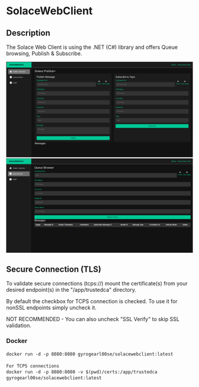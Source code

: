 # SolaceWebClient

## Description
The Solace Web Client is using the .NET (C#) library and offers Queue browsing, Publish & Subscribe.

![](docs/SolaceWebClient-Pub_Sub.png)
![](docs/SolaceWebClient-Queue_Browser.png)

## Secure Connection (TLS)
To validate secure connections (tcps://) mount the certificate(s) from your desired endpoint(s) in the "/app/trustedca" directory.

By default the checkbox for TCPS connection is checked. To use it for nonSSL endpoints simply uncheck it.

NOT RECOMMENDED - You can also uncheck "SSL Verify" to skip SSL validation.


### Docker

```
docker run -d -p 8080:8080 gyrogearl00se/solacewebclient:latest

For TCPS connections
docker run -d -p 8080:8080 -v $(pwd)/certs:/app/trustedca gyrogearl00se/solacewebclient:latest
```
